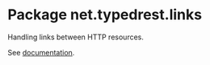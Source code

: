 # Package net.typedrest.links

Handling links between HTTP resources.

See [documentation](https://typedrest.net/link-handling/).
